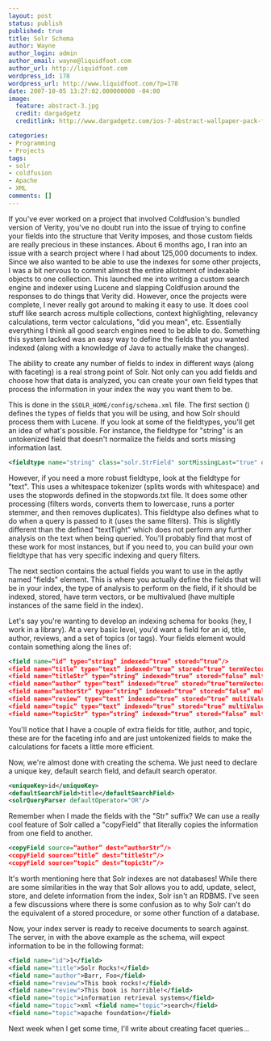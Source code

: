 ```yaml
---
layout: post
status: publish
published: true
title: Solr Schema
author: Wayne
author_login: admin
author_email: wayne@liquidfoot.com
author_url: http://liquidfoot.com
wordpress_id: 178
wordpress_url: http://www.liquidfoot.com/?p=178
date: 2007-10-05 13:27:02.000000000 -04:00
image:
  feature: abstract-3.jpg
  credit: dargadgetz
  creditlink: http://www.dargadgetz.com/ios-7-abstract-wallpaper-pack-for-iphone-5-and-ipod-touch-retina/

categories:
- Programming
- Projects
tags:
- solr
- coldfusion
- Apache
- XML
comments: []
---
```

If you've ever worked on a project that involved Coldfusion's bundled version of Verity, you've no doubt run into the issue of trying to confine your fields into the structure that Verity imposes, and those custom fields are really precious in these instances. About 6 months ago, I ran into an issue with a search project where I had about 125,000 documents to index. Since we also wanted to be able to use the indexes for some other projects, I was a bit nervous to commit almost the entire allotment of indexable objects to one collection. This launched me into writing a custom search engine and indexer using Lucene and slapping Coldfusion around the responses to do things that Verity did. However, once the projects were complete, I never really got around to making it easy to use. It does cool stuff like search across multiple collections, context highlighting, relevancy calculations, term vector calculations, "did you mean", etc. Essentially everything I think all good search engines need to be able to do. Something this system lacked was an easy way to define the fields that you wanted indexed (along with a knowledge of Java to actually make the changes).

The ability to create any number of fields to index in different ways (along with faceting) is a real strong point of Solr. Not only can you add fields and choose how that data is analyzed, you can create your own field types that process the information in your index the way you want them to be.

This is done in the <code>$SOLR_HOME/config/schema.xml</code> file. The first section (<types>) defines the types of fields that you will be using, and how Solr should process them with Lucene. If you look at some of the fieldtypes, you'll get an idea of what's possible. For instance, the fieldtype for "string" is an untokenized field that doesn't normalize the fields and sorts missing information last.

~~~xml
<fieldtype name="string" class="solr.StrField" sortMissingLast="true" omitNorms="true"/>

~~~

However, if you need a more robust fieldtype, look at the fieldtype for "text". This uses a whitespace tokenizer (splits words with whitespace) and uses the stopwords defined in the stopwords.txt file. It does some other processing (filters words, converts them to lowercase, runs a porter stemmer, and then removes duplicates). This fieldtype also defines what to do when a query is passed to it (uses the same filters). This is slightly different than the defined "textTight" which does not perform any further analysis on the text when being queried. You'll probably find that most of these work for most instances, but if you need to, you can build your own fieldtype that has very specific indexing and query filters.

The next section contains the actual fields you want to use in the aptly named "fields" element. This is where you actually define the fields that will be in your index, the type of analysis to perform on the field, if it should be indexed, stored, have term vectors, or be multivalued (have multiple instances of the same field in the index).

Let's say you're wanting to develop an indexing schema for books (hey, I work in a library). At a very basic level, you'd want a field for an id, title, author, reviews, and a set of topics (or tags). Your fields element would contain something along the lines of:

~~~xml
<field name=“id” type=“string” indexed=“true” stored=“true”/> 
<field name=“title” type=“text” indexed=“true” stored=“true” termVectors=“true” /> 
<field name=“titleStr” type=“string” indexed=“true” stored=“false” multiValued=“true”/> 
<field name=“author” type=“text” indexed=“true” stored=“true”termVectors=“true” /> 
<field name=“authorStr” type=“string” indexed=“true” stored=“false” multiValued=“true”/> 
<field name=“review” type=“text” indexed=“true” stored=“true” multiValued=“true”/> 
<field name=“topic” type=“text” indexed=“true” stored=“true” multiValued=“true” termVectors=“true”/> 
<field name=“topicStr” type=“string” indexed=“true” stored=“false” multiValued=“true”/>
~~~

You'll notice that I have a couple of extra fields for title, author, and topic, these are for the faceting info and are just untokenized fields to make the calculations for facets a little more efficient.

Now, we're almost done with creating the schema. We just need to declare a unique key, default search field, and default search operator.

~~~xml
<uniqueKey>id</uniqueKey>
<defaultSearchField>title</defaultSearchField>
<solrQueryParser defaultOperator="OR"/>
~~~

Remember when I made the fields with the "Str" suffix? We can use a really cool feature of Solr called a "copyField" that literally copies the information from one field to another.

~~~xml
<copyField source=“author” dest=“authorStr”/>
<copyField source=“title” dest=“titleStr”/>
<copyField source=“topic” dest=“topicStr”/>
~~~

It's worth mentioning here that Solr indexes are not databases! While there are some similarities in the way that Solr allows you to add, update, select, store, and delete information from the index, Solr isn't an RDBMS. I've seen a few discussions where there is some confusion as to why Solr can't do the equivalent of a stored procedure, or some other function of a database.

Now, your index server is ready to receive documents to search against. The server, in with the above example as the schema, will expect information to be in the following format:

~~~xml
<field name="id">1</field>
<field name="title">Solr Rocks!</field>
<field name="author">Barr, Foo</field>
<field name="review">This book rocks!</field>
<field name="review">This book is horrible!</field>
<field name="topic">information retrieval systems</field>
<field name="topic">xml <field name="topic">search</field>
<field name="topic">apache foundation</field>
~~~

Next week when I get some time, I'll write about creating facet queries...
